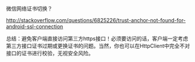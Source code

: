 [Tag]: android

微信网络证书切换？

http://stackoverflow.com/questions/6825226/trust-anchor-not-found-for-android-ssl-connection


总结：避免客户端直接访问第三方https接口！必须要访问的话，客户端一定考虑第三方接口证书过期或更换证书的问题。当然，你也可以在HttpClient中完全不对接口的证书进行校验，无视安全风险。

